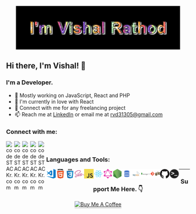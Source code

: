 <div align="center">
    <a href="https://vishal-rathod-07.github.io">
        <img src="https://raw.githubusercontent.com/vishal-rathod-07/vishal-rathod-07/master/images/VR.gif" />
    </a>
</div>

## Hi there, I'm Vishal! 👋

### I'm a Developer.

- 🔭 Mostly working on JavaScript, React and PHP
- 🌱 I'm currently in love with React
- 👯 Connect with me for any freelancing project
- 📫 Reach me at [LinkedIn](https://www.linkedin.com/in/rathodvishald/) or email me at [rvd31305@gmail.com](mailto:rvd31305@gmail.com)

### Connect with me:

[<img align="left" alt="codeSTACKr.com" width="22px" src="https://cdn.jsdelivr.net/npm/simple-icons@5.9.0/icons/gmail.svg" />][mail]
[<img align="left" alt="codeSTACKr.com" width="22px" src="https://cdn.jsdelivr.net/npm/simple-icons@5.9.0/icons/twitter.svg" />][twitter]
[<img align="left" alt="codeSTACKr.com" width="22px" src="https://cdn.jsdelivr.net/npm/simple-icons@5.7.0/icons/facebook.svg" />][facebook]
[<img align="left" alt="codeSTACKr.com" width="22px" src="https://cdn.jsdelivr.net/npm/simple-icons@5.7.0/icons/instagram.svg" />][instagram]
[<img align="left" alt="codeSTACKr.com" width="22px" src="https://cdn.jsdelivr.net/npm/simple-icons@5.9.0/icons/linkedin.svg" />][linkedin]

<br />

### Languages and Tools:

<img align="left" alt="Visual Studio Code" width="26px" src="https://raw.githubusercontent.com/github/explore/80688e429a7d4ef2fca1e82350fe8e3517d3494d/topics/visual-studio-code/visual-studio-code.png" />
<img align="left" alt="HTML5" width="26px" src="https://raw.githubusercontent.com/github/explore/80688e429a7d4ef2fca1e82350fe8e3517d3494d/topics/html/html.png" />
<img align="left" alt="CSS3" width="26px" src="https://raw.githubusercontent.com/github/explore/80688e429a7d4ef2fca1e82350fe8e3517d3494d/topics/css/css.png" />
<img align="left" alt="Sass" width="26px" src="https://raw.githubusercontent.com/github/explore/80688e429a7d4ef2fca1e82350fe8e3517d3494d/topics/sass/sass.png" />
<img align="left" alt="JavaScript" width="26px" src="https://raw.githubusercontent.com/github/explore/80688e429a7d4ef2fca1e82350fe8e3517d3494d/topics/javascript/javascript.png" />
<img align="left" alt="React" width="26px" src="https://raw.githubusercontent.com/github/explore/80688e429a7d4ef2fca1e82350fe8e3517d3494d/topics/react/react.png" />
<img align="left" alt="GraphQL" width="26px" src="https://raw.githubusercontent.com/github/explore/80688e429a7d4ef2fca1e82350fe8e3517d3494d/topics/graphql/graphql.png" />
<img align="left" alt="Node.js" width="26px" src="https://raw.githubusercontent.com/github/explore/80688e429a7d4ef2fca1e82350fe8e3517d3494d/topics/nodejs/nodejs.png" />
<img align="left" alt="SQL" width="26px" src="https://raw.githubusercontent.com/github/explore/80688e429a7d4ef2fca1e82350fe8e3517d3494d/topics/sql/sql.png" />
<img align="left" alt="MySQL" width="26px" src="https://raw.githubusercontent.com/github/explore/80688e429a7d4ef2fca1e82350fe8e3517d3494d/topics/mysql/mysql.png" />
<img align="left" alt="MongoDB" width="26px" src="https://raw.githubusercontent.com/github/explore/80688e429a7d4ef2fca1e82350fe8e3517d3494d/topics/mongodb/mongodb.png" />
<img align="left" alt="Git" width="26px" src="https://raw.githubusercontent.com/github/explore/80688e429a7d4ef2fca1e82350fe8e3517d3494d/topics/git/git.png" />
<img align="left" alt="GitHub" width="26px" src="https://raw.githubusercontent.com/github/explore/78df643247d429f6cc873026c0622819ad797942/topics/github/github.png" />
<img align="left" alt="Terminal" width="26px" src="https://raw.githubusercontent.com/github/explore/80688e429a7d4ef2fca1e82350fe8e3517d3494d/topics/terminal/terminal.png" />

---

<div align = "center">

### Support Me Here. :point_down:

<a href="https://www.buymeacoffee.com/itzvishalrathod" target="_blank"><img src="https://www.buymeacoffee.com/assets/img/custom_images/orange_img.png" alt="Buy Me A Coffee" style="height: 41px !important;width: 174px !important;box-shadow: 0px 3px 2px 0px rgba(190, 190, 190, 0.5) !important;-webkit-box-shadow: 0px 3px 2px 0px rgba(190, 190, 190, 0.5) !important;" ></a>

</div>

[mail]: mailto:rvd31305@gmail.com
[twitter]: https://twitter.com/rathodvishal_07
[facebook]: https://www.facebook.com/profile.php?id=100012072824442
[instagram]: https://www.instagram.com/itzvishalrathod/
[linkedin]: https://www.linkedin.com/in/rathodvishald/
